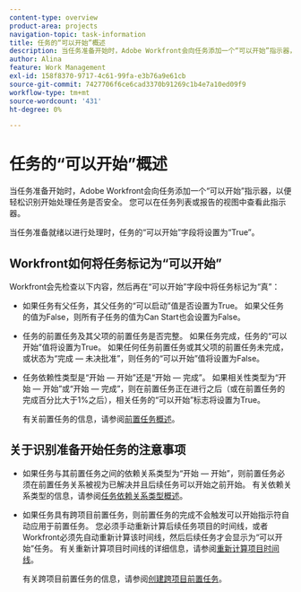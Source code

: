 ```yaml
---
content-type: overview
product-area: projects
navigation-topic: task-information
title: 任务的“可以开始”概述
description: 当任务准备开始时，Adobe Workfront会向任务添加一个“可以开始”指示器，以便轻松识别开始处理任务是否安全。 您可以在任务列表或报告的视图中查看此指示器。
author: Alina
feature: Work Management
exl-id: 158f8370-9717-4c61-99fa-e3b76a9e61cb
source-git-commit: 7427706f6ce6cad3370b91269c1b4e7a10ed09f9
workflow-type: tm+mt
source-wordcount: '431'
ht-degree: 0%

---
```


# 任务的“可以开始”概述

当任务准备开始时，Adobe Workfront会向任务添加一个“可以开始”指示器，以便轻松识别开始处理任务是否安全。 您可以在任务列表或报告的视图中查看此指示器。

当任务准备就绪以进行处理时，任务的“可以开始”字段将设置为“True”。

## Workfront如何将任务标记为“可以开始”

Workfront会先检查以下内容，然后再在“可以开始”字段中将任务标记为“真”：

* 如果任务有父任务，其父任务的“可以启动”值是否设置为True。 如果父任务的值为False，则所有子任务的值为Can Start也会设置为False。
* 任务的前置任务及其父项的前置任务是否完整。 如果任务完成，任务的“可以开始”值将设置为True。 如果任何任务前置任务或其父项的前置任务未完成，或状态为“完成 — 未决批准”，则任务的“可以开始”值将设置为False。
* 任务依赖性类型是“开始 — 开始”还是“开始 — 完成”。 如果相关性类型为“开始 — 开始”或“开始 — 完成”，则在前置任务正在进行之后（或在前置任务的完成百分比大于1%之后），相关任务的“可以开始”标志将设置为True。

  有关前置任务的信息，请参阅[前置任务概述](../../../manage-work/tasks/use-prdcssrs/predecessors-overview.md)。

## 关于识别准备开始任务的注意事项

* 如果任务与其前置任务之间的依赖关系类型为“开始 — 开始”，则前置任务必须在前置任务关系被视为已解决并且后续任务可以开始之前开始。 有关依赖关系类型的信息，请参阅[任务依赖关系类型概述](../../../manage-work/tasks/use-prdcssrs/task-dependency-types.md)。
* 如果任务具有跨项目前置任务，则前置任务的完成不会触发可以开始指示符自动应用于前置任务。 您必须手动重新计算后续任务项目的时间线，或者Workfront必须先自动重新计算该时间线，然后后续任务才会显示为“可以开始”任务。 有关重新计算项目时间线的详细信息，请参阅[重新计算项目时间线](../../../manage-work/projects/manage-projects/recalculate-project-timeline.md)。

  有关跨项目前置任务的信息，请参阅[创建跨项目前置任务](../../../manage-work/tasks/use-prdcssrs/cross-project-predecessors.md)。
